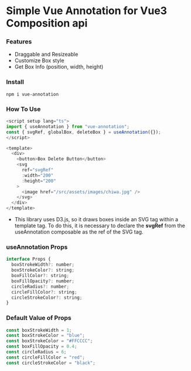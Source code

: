 # Simple Vue Annotation for Vue3 Composition api

### Features

- Draggable and Resizeable
- Customize Box style
- Get Box Info (position, width, height)

### Install

```
npm i vue-annotation
```

### How To Use

```javascript
<script setup lang="ts">
import { useAnnotation } from "vue-annotation";
const { svgRef, globalBox, deleteBox } = useAnnotation({});
</script>

<template>
  <div>
    <button>Box Delete Button</button>
    <svg
      ref="svgRef"
      :width="200"
      :height="200"
    >
      <image href="/src/assets/images/chiwa.jpg" />
    </svg>
  </div>
</template>
```

- This library uses D3.js, so it draws boxes inside an SVG tag within a template tag. To do this, it is necessary to declare the **svgRef** from the useAnnotation composable as the ref of the SVG tag.

### useAnnotation Props

```javascript
interface Props {
  boxStrokeWidth?: number;
  boxStrokeColor?: string;
  boxFillColor?: string;
  boxFillOpacity?: number;
  circleRadius?: number;
  circleFillColor?: string;
  circleStrokeColor?: string;
}
```

### Default Value of Props

```javascript
const boxStrokeWidth = 1;
const boxStrokeColor = "blue";
const boxStrokeColor = "#FFCCCC";
const boxFillOpacity = 0.4;
const circleRadius = 6;
const circleFillColor = "red";
const circleStrokeColor = "black";
```
